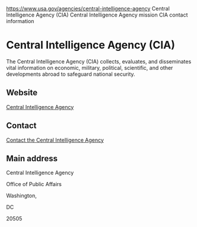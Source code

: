 

https://www.usa.gov/agencies/central-intelligence-agency
Central Intelligence Agency (CIA)
Central Intelligence Agency mission
CIA contact information

Central Intelligence Agency
(CIA)
=================================

The Central Intelligence Agency (CIA) collects, evaluates, and disseminates vital information on economic, military, political, scientific, and other developments abroad to safeguard national security.

Website
-------

[Central Intelligence Agency](https://www.cia.gov/)

Contact
-------

[Contact the Central Intelligence Agency](https://www.cia.gov/contact-cia/)

Main address
------------

Central Intelligence Agency
  

Office of Public Affairs
  

Washington,

DC

20505
